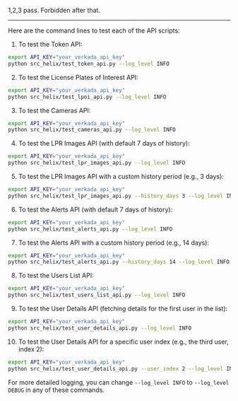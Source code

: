 1,2,3 pass. Forbidden after that.

---

Here are the command lines to test each of the API scripts:

1. To test the Token API:
```bash
export API_KEY="your_verkada_api_key"
python src_helix/test_token_api.py --log_level INFO
```

2. To test the License Plates of Interest API:
```bash
export API_KEY="your_verkada_api_key"
python src_helix/test_lpoi_api.py --log_level INFO
```

3. To test the Cameras API:
```bash
export API_KEY="your_verkada_api_key"
python src_helix/test_cameras_api.py --log_level INFO
```

4. To test the LPR Images API (with default 7 days of history):
```bash
export API_KEY="your_verkada_api_key"
python src_helix/test_lpr_images_api.py --log_level INFO
```

5. To test the LPR Images API with a custom history period (e.g., 3 days):
```bash
export API_KEY="your_verkada_api_key"
python src_helix/test_lpr_images_api.py --history_days 3 --log_level INFO
```

6. To test the Alerts API (with default 7 days of history):
```bash
export API_KEY="your_verkada_api_key"
python src_helix/test_alerts_api.py --log_level INFO
```

7. To test the Alerts API with a custom history period (e.g., 14 days):
```bash
export API_KEY="your_verkada_api_key"
python src_helix/test_alerts_api.py --history_days 14 --log_level INFO
```

8. To test the Users List API:
```bash
export API_KEY="your_verkada_api_key"
python src_helix/test_users_list_api.py --log_level INFO
```

9. To test the User Details API (fetching details for the first user in the list):
```bash
export API_KEY="your_verkada_api_key"
python src_helix/test_user_details_api.py --log_level INFO
```

10. To test the User Details API for a specific user index (e.g., the third user, index 2):
```bash
export API_KEY="your_verkada_api_key"
python src_helix/test_user_details_api.py --user_index 2 --log_level INFO
```

For more detailed logging, you can change `--log_level INFO` to `--log_level DEBUG` in any of these commands.
